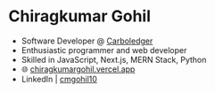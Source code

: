 # Chiragkumar Gohil

- Software Developer @ [Carboledger](https://www.carboledger.com)
- Enthusiastic programmer and web developer
- Skilled in JavaScript, Next.js, MERN Stack, Python
- 🌐 [chiragkumargohil.vercel.app](https://chiragkumargohil.vercel.app)
- LinkedIn | [cmgohil10](https://www.linkedin.com/in/cmgohil10/)
